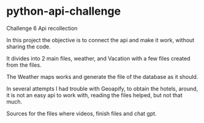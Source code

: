 # python-api-challenge
Challenge 6 Api recollection

In this project the objective is to connect the api and make it work, without sharing the code. 


It divides into 2 main files, weather, and Vacation with a few files created from the files. 


The Weather maps works and generate the file of the database as it should. 

In several attempts I had trouble with Geoapify, to obtain the hotels, around, it is not an easy api to work with, reading the files helped, but not that much. 


Sources for the files where videos, finish files and chat gpt. 


